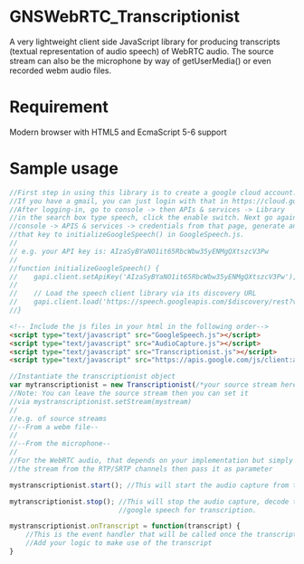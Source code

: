 GNSWebRTC_Transcriptionist
==========================

A very lightweight client side JavaScript library for producing transcripts (textual representation of audio speech) of WebRTC audio. The source stream can also be the microphone by way of getUserMedia() or even recorded webm audio files.

Requirement
===========
Modern browser with HTML5 and EcmaScript 5-6 support

Sample usage
============

```javascript
//First step in using this library is to create a google cloud account. 
//If you have a gmail, you can just login with that in https://cloud.google.com/speech/. 
//After logging-in, go to console -> then APIs & services -> Library
//in the search box type speech, click the enable switch. Next go again to 
//console -> APIS & services -> credentials from that page, generate an API key and copy 
//that key to initializeGoogleSpeech() in GoogleSpeech.js.
//
// e.g. your API key is: AIzaSyBYaNO1it65RbcWbw35yENMgQXtszcV3Pw
//
//function initializeGoogleSpeech() {
//    gapi.client.setApiKey('AIzaSyBYaNO1it65RbcWbw35yENMgQXtszcV3Pw');
//
//    // Load the speech client library via its discovery URL
//    gapi.client.load('https://speech.googleapis.com/$discovery/rest?version=v1');
//}
```

```html
<!-- Include the js files in your html in the following order-->
<script type="text/javascript" src="GoogleSpeech.js"></script>
<script type="text/javascript" src="AudioCapture.js"></script>
<script type="text/javascript" src="Transcriptionist.js"></script>
<script type="text/javascript" src="https://apis.google.com/js/client:api.js?onload=initializeGoogleSpeech"></script>
```

```javascript
//Instantiate the transcriptionist object
var mytranscriptionist = new Transcriptionist(/*your source stream here*/);
//Note: You can leave the source stream then you can set it 
//via mystranscriptionist.setStream(mystream)
//
//e.g. of source streams
//--From a webm file--
//
//--From the microphone--
//
//For the WebRTC audio, that depends on your implementation but simply get 
//the stream from the RTP/SRTP channels then pass it as parameter

mystranscriptionist.start(); //This will start the audio capture from the source stream

mytranscriptionist.stop(); //This will stop the audio capture, decode then send to 
                           //google speech for transcription.

mystranscriptionist.onTranscript = function(transcript) {
    //This is the event handler that will be called once the transcript arrived.
    //Add your logic to make use of the transcript
} 
```


